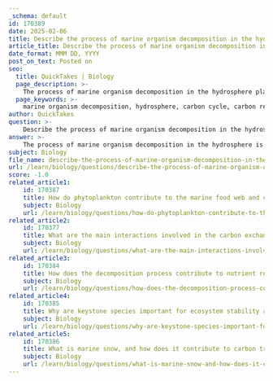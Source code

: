 ```yaml
---
_schema: default
id: 170389
date: 2025-02-06
title: Describe the process of marine organism decomposition in the hydrosphere and its impact on carbon release.
article_title: Describe the process of marine organism decomposition in the hydrosphere and its impact on carbon release.
date_format: MMM DD, YYYY
post_on_text: Posted on
seo:
  title: QuickTakes | Biology
  page_description: >-
    The process of marine organism decomposition in the hydrosphere plays a critical role in the carbon cycle, significantly affecting carbon release into the atmosphere and marine ecosystem health.
  page_keywords: >-
    marine organism decomposition, hydrosphere, carbon cycle, carbon release, marine ecosystems, marine snow, organic matter, decomposers, bacteria, fungi, cellular respiration, carbon dioxide, nutrient cycling, carbon sequestration, phytoplankton, photosynthesis, climate change
author: QuickTakes
question: >-
    Describe the process of marine organism decomposition in the hydrosphere and its impact on carbon release.
answer: >-
    The process of marine organism decomposition in the hydrosphere is a critical component of the carbon cycle, significantly impacting carbon release into the atmosphere and the overall health of marine ecosystems.\n\n### Decomposition Process in the Hydrosphere\n\nWhen marine organisms die, their remains sink to the ocean floor, contributing to what is known as marine snow—a mixture of organic matter, including dead organisms, fecal matter, and other biological debris. This organic material is then broken down by various decomposers, including bacteria and fungi, in a process that involves several key steps:\n\n1. **Breakdown of Organic Matter**: Decomposers utilize enzymes to break down complex organic compounds in the remains of dead organisms. This process releases nutrients back into the water, which can be utilized by other marine life.\n\n2. **Release of Carbon Dioxide**: As decomposers metabolize the organic matter, they undergo cellular respiration, converting the organic carbon into energy. This process releases carbon dioxide (CO2) back into the surrounding water. The chemical equation for cellular respiration can be summarized as:\n   $$\n   6O_2 + C_6H_{12}O_6 \rightarrow 6CO_2 + 6H_2O + \text{energy}\n   $$\n\n3. **Impact on the Atmosphere**: The CO2 released into the water can eventually diffuse back into the atmosphere, especially when water temperatures rise or when ocean currents bring CO2-rich waters to the surface. This exchange is crucial for maintaining the balance of carbon in the atmosphere and oceans.\n\n### Impact on Carbon Release\n\nThe decomposition of marine organisms plays a dual role in the carbon cycle:\n\n- **Carbon Source**: Decomposition acts as a carbon source, releasing CO2 into the water and subsequently into the atmosphere. This process is particularly significant in areas with high rates of organic matter accumulation, such as oceanic upwelling zones.\n\n- **Carbon Sequestration**: Some of the carbon released during decomposition can be sequestered in ocean sediments. When marine snow reaches the ocean floor, the carbon it contains can be stored for long periods, which is essential for regulating global carbon levels and mitigating climate change.\n\n### Importance for Ecosystem Health\n\nThe decomposition process is vital for nutrient cycling in marine ecosystems. It not only recycles carbon but also releases essential nutrients that support the growth of phytoplankton and other primary producers. These organisms, in turn, play a crucial role in photosynthesis, absorbing CO2 from the atmosphere and contributing to the marine food web.\n\nIn summary, the decomposition of marine organisms in the hydrosphere is a complex process that significantly impacts carbon release and the overall health of marine ecosystems. It highlights the interconnectedness of marine life and the atmosphere, emphasizing the importance of understanding these processes in the context of climate change and environmental management.
subject: Biology
file_name: describe-the-process-of-marine-organism-decomposition-in-the-hydrosphere-and-its-impact-on-carbon-release.md
url: /learn/biology/questions/describe-the-process-of-marine-organism-decomposition-in-the-hydrosphere-and-its-impact-on-carbon-release
score: -1.0
related_article1:
    id: 170387
    title: How do phytoplankton contribute to the marine food web and carbon transfer to larger animals?
    subject: Biology
    url: /learn/biology/questions/how-do-phytoplankton-contribute-to-the-marine-food-web-and-carbon-transfer-to-larger-animals
related_article2:
    id: 170377
    title: What are the main interactions involved in the carbon exchange process within the carbon cycle?
    subject: Biology
    url: /learn/biology/questions/what-are-the-main-interactions-involved-in-the-carbon-exchange-process-within-the-carbon-cycle
related_article3:
    id: 170384
    title: How does the decomposition process contribute to nutrient recycling in ecosystems?
    subject: Biology
    url: /learn/biology/questions/how-does-the-decomposition-process-contribute-to-nutrient-recycling-in-ecosystems
related_article4:
    id: 170385
    title: Why are keystone species important for ecosystem stability and the carbon cycle?
    subject: Biology
    url: /learn/biology/questions/why-are-keystone-species-important-for-ecosystem-stability-and-the-carbon-cycle
related_article5:
    id: 170386
    title: What is marine snow, and how does it contribute to carbon transfer in marine environments?
    subject: Biology
    url: /learn/biology/questions/what-is-marine-snow-and-how-does-it-contribute-to-carbon-transfer-in-marine-environments
---
```


&nbsp;
